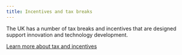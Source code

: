 ```yaml
---
title: Incentives and tax breaks
---
```


The UK has a number of tax breaks and incentives that are designed support innovation and technology development.

[Learn more about tax and incentives](http://ukti-iigb-alpha-staging.herokuapp.com/us/investment-guide/work-out-your-profit-margins-against-UK-tax/)


